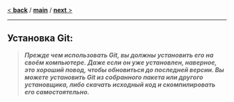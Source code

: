 [< **back**](/Content/Другие%20способы%20установки.md) / [**main**](/readme.md) / [**next** >](/Content/Установка%20в%20Linux.md)
___
Установка Git:
---
>***Прежде чем использовать Git, вы должны установить его на своём компьютере. Даже если он уже установлен, наверное, это хороший повод, чтобы обновиться до последней версии. Вы можете установить Git из собранного пакета или другого установщика, либо скачать исходный код и скомпилировать его самостоятельно.***